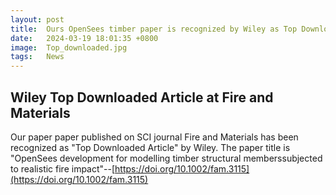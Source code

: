 ```yaml
---
layout: post
title:  Ours OpenSees timber paper is recognized by Wiley as Top Downloaded Article  
date:   2024-03-19 18:01:35 +0800
image:  Top_downloaded.jpg
tags:   News
---
```

## Wiley Top Downloaded Article at Fire and Materials

Our paper paper published on SCI journal Fire and Materials has been recognized as "Top Downloaded Article" by Wiley. The paper title is "OpenSees development for modelling timber structural memberssubjected to realistic fire impact"--[https://doi.org/10.1002/fam.3115](https://doi.org/10.1002/fam.3115)
